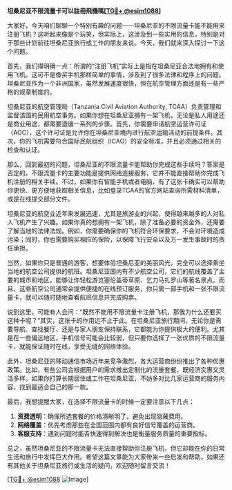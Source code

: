 **坦桑尼亚不限流量卡可以註冊飛機嗎[[TG💪+ @esim1088](https://t.me/s/esim1088)]**

大家好，今天咱们聊聊一个特别有趣的问题——坦桑尼亚的不限流量卡能不能用来注册飞机？这听起来像是个玩笑，但实际上，这涉及到一些实用的信息，特别是对于那些计划前往坦桑尼亚旅行或工作的朋友来说。今天，我们就来深入探讨一下这个问题。

首先，我们得明确一点：所谓的“注册飞机”实际上是指在坦桑尼亚合法地拥有和使用飞机。这可不是像买手机那样简单的事情，涉及到了很多法律和程序上的问题。坦桑尼亚作为一个非洲国家，虽然发展速度很快，但在航空管理方面还是有一些严格的规章制度的。

坦桑尼亚的航空管理局（Tanzania Civil Aviation Authority, TCAA）负责管理和监督该国的民用航空事务。如果你想在坦桑尼亚拥有一架飞机，无论是私人用途还是商业用途，都需要遵循一系列的步骤。首先，你需要申请航空运营许可证（AOC），这个许可证是允许你在坦桑尼亚境内进行航空运输活动的前提条件。其次，你的飞机需要符合国际民航组织（ICAO）的安全标准，并且必须通过相关的检查和认证。

那么，回到最初的问题，坦桑尼亚的不限流量卡能帮助你完成这些手续吗？答案是否定的。不限流量卡的主要功能是提供网络连接服务，它并不能直接帮助你完成飞机注册的相关手续。不过，如果你有智能手机或者电脑，有了这张卡确实可以帮助你更快、更方便地获取相关信息，比如登录TCAA的官方网站查询所需材料清单，或是在线提交部分文件。

坦桑尼亚的航空业近年来发展迅速，尤其是旅游业的兴起，使得越来越多的人对私人飞机产生了兴趣。如果你真的想拥有一架飞机，除了准备必要的资金外，还需要了解当地的法律法规。例如，你需要确保你的飞机符合环保要求，不会对环境造成污染；同时，你也需要购买相应的保险，以保障飞行安全以及万一发生事故时的责任承担。

当然，如果你只是普通的游客，想要体验坦桑尼亚的美丽风光，完全可以选择乘坐当地的航空公司提供的航班。坦桑尼亚国内有不少航空公司，它们的航线覆盖了主要的城市和地区，能够让你轻松游览塞伦盖蒂草原、乞力马扎罗山等著名景点。而且，这些航空公司通常会提供便捷的在线预订服务，你只需一部手机和一张不限流量卡，就可以随时随地查看航班信息并完成购票。

说到这里，可能有人会问：“既然不能用不限流量卡注册飞机，那我为什么还要买这种卡呢？”其实，这张卡的作用远不止于此。在坦桑尼亚旅行期间，无论你是需要导航、查找餐厅、还是与家人朋友保持联系，它都能为你提供极大的便利。尤其是在一些偏远地区，手机信号可能会比较弱，但只要你选择了一张优质的不限流量卡，就能保证随时在线，享受无缝的网络体验。

此外，坦桑尼亚的移动通信市场近年来竞争激烈，各大运营商纷纷推出了各种优惠政策。比如，有些公司会根据用户的需求推出定制化的流量套餐，既经济实惠又灵活多样。如果你打算长期居住或工作在坦桑尼亚，不妨多对比几家运营商的服务内容，找到最适合自己的那一款。

最后，我想提醒大家，在选择不限流量卡的时候一定要注意以下几点：

1. **资费透明**：确保所选套餐的价格清晰明了，避免出现隐藏费用。
2. **网络覆盖**：优先考虑那些在全国范围内都有良好信号覆盖的运营商。
3. **客服支持**：遇到问题时能否快速得到解决也是衡量服务质量的重要指标。

总之，虽然坦桑尼亚的不限流量卡无法直接帮助你注册飞机，但它却能在你的日常生活和旅行中发挥巨大作用。希望这篇文章能为大家带来一些启发和帮助。如果还有其他关于坦桑尼亚旅行或生活的疑问，欢迎随时留言交流！

[[TG💪+ @esim1088](https://t.me/s/esim1088) ![Image](https://i.postimg.cc/4NQfJmqS/Snipaste-2025-05-13-00-14-12.png)]